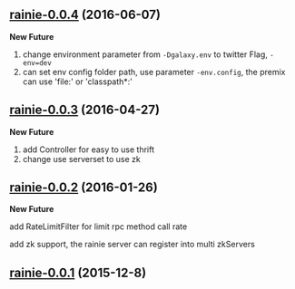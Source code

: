 ## [rainie-0.0.4](https://github.com/tftc/rainie/tree/v0.0.3) (2016-06-07)

**New Future**

1. change environment parameter from `-Dgalaxy.env` to twitter Flag, `-env=dev`
2. can set env config folder path, use parameter `-env.config`, the premix can use 'file:' or 'classpath*:'

## [rainie-0.0.3](https://github.com/tftc/rainie/tree/v0.0.3) (2016-04-27)

**New Future**

1. add Controller for easy to use thrift
2. change use serverset to use zk


## [rainie-0.0.2](https://github.com/tftc/rainie/tree/v0.0.2) (2016-01-26)

**New Future**

add RateLimitFilter for limit rpc method call rate

add zk support, the rainie server can register into multi zkServers

## [rainie-0.0.1](https://github.com/tftc/rainie/tree/v0.0.1) (2015-12-8)
